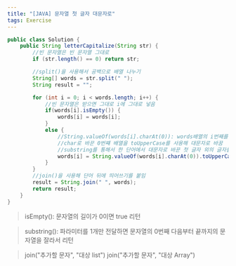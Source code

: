 ```yaml
---
title: "[JAVA] 문자열 첫 글자 대문자로"
tags: Exercise
---
```


```java
public class Solution {
	public String letterCapitalize(String str) {
		//빈 문자열은 빈 문자열 그대로
		if (str.length() == 0) return str;

		//split()을 사용해서 공백으로 배열 나누기
		String[] words = str.split(" ");
		String result = "";

		for (int i = 0; i < words.length; i++) {
			//빈 문자열은 받으면 그대로 i에 그대로 넣음
			if(words[i].isEmpty()) {
        		words[i] = words[i];
      		}
      		else {
				//String.valueOf(words[i].charAt(0)): words배열의 i번째를 String으로 바꾼 뒤char로 변환
				//char로 바꾼 0번쨰 배열을 toUpperCase를 사용해 대문자로 바꿈
				//substring를 통해서 한 단어에서 대문자로 바꾼 첫 글자 외의 글자를 가져옴
				words[i] = String.valueOf(words[i].charAt(0)).toUpperCase() + words[i].substring(1);
			}
		}
		//join()을 사용해 단어 뒤에 띄어쓰기를 붙임
		result = String.join(" ", words);
		return result;
	}
}

```

> isEmpty(): 문자열의 길이가 0이면 true 리턴

> substring(): 파라미터를 1개만 전달하면 문자열의 0번째 다음부터 끝까지의 문자열을 잘라서 리턴

> join("추가할 문자", "대상 list")
join("추가할 문자", "대상 Array")

